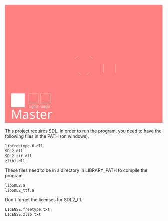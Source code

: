 
![Top Side Interface](images/top-side-01.png)

This project requires SDL. In order to run the program, you need to have the following files in the PATH (on windows).

```
libfreetype-6.dll
SDL2.dll
SDL2_ttf.dll
zlib1.dll
```

These files need to be in a directory in LIBRARY_PATH to compile the program.

```
libSDL2.a
libSDL2_ttf.a
```


Don't forget the licenses for SDL2_ttf.

```
LICENSE.freetype.txt
LICENSE.zlib.txt
```
